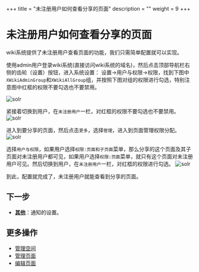 ﻿+++
title = "未注册用户如何查看分享的页面"
description = ""
weight = 9
+++
# 未注册用户如何查看分享的页面
wiki系统提供了未注册用户查看页面的功能，我们只需简单配置就可以实现。

使用admin用户登录wiki系统(直接访问wiki系统的域名)，然后点击顶部导航栏右侧的齿轮（设置）按钮，进入系统设置： 设置->用户与权限->权限，找到下图中`XWikiAdminGroup`和`XWikiAllGroup`组，并按照下图对组的权限进行勾选，特别注意图中红框的权限不要勾选也不要禁用。

![solr](/docs/user-guide/wiki/system-management/image/unregisteredview.jpg)

紧接着切换到用户，在`未注册用户`一栏，对红框的权限不要勾选也不要禁用。
![solr](/docs/user-guide/wiki/system-management/image/unregisteredview1.jpg)

进入到要分享的页面，然后点击`更多`，选择`管理`，进入到页面管理权限分配。
![solr](/docs/user-guide/wiki/system-management/image/unregisteredview2.jpg)

选择`用户与权限`，如果用户选择`权限:页面和子页面`菜单，那么分享的这个页面及其子页面对未注册用户都可见，如果用户选择`权限:页面`菜单，就只有这个页面对未注册用户可见。然后切换到用户，在`未注册用户`一栏，对红框的权限进行勾选。
![solr](/docs/user-guide/wiki/system-management/image/unregisteredview3.jpg)

到此，配置就完成了，未注册用户就能查看到分享的页面。

## 下一步
- [**其他**](../other)：通知的设置。

## 更多操作
- [管理空间](../../space/manage-space)
- [管理页面](../../page/manage-page)
- [编辑页面](../../page/edict-page)